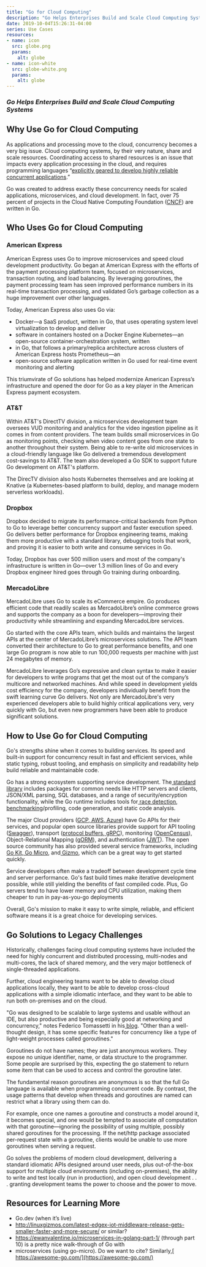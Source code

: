 ```yaml
---
title: "Go for Cloud Computing"
description: "Go Helps Enterprises Build and Scale Cloud Computing Systems"
date: 2019-10-04T15:26:31-04:00
series: Use Cases
resources:
- name: icon
  src: globe.png
  params:
    alt: globe
- name: icon-white
  src: globe-white.png
  params:
    alt: globe
---
```


### _Go Helps Enterprises Build and Scale Cloud Computing Systems_

## **Why Use Go for Cloud Computing**

As applications and processing move to the cloud, concurrency becomes a very big issue. Cloud computing systems, by
their very nature, share and scale resources. Coordinating access to shared resources is an issue that impacts every
application processing in the cloud, and requires programming languages “[explicitly geared to develop highly reliable
concurrent applications](https://tomassetti.me/best-programming-languages/).”

Go was created to address exactly these concurrency needs for scaled applications, microservices, and cloud development.
In fact, over 75 percent of projects in the Cloud Native Computing Foundation ([CNCF](https://www.cncf.io/projects/))
are written in Go.

## **Who Uses Go for Cloud Computing**

### **American Express**

American Express uses Go to improve microservices and speed cloud development productivity. Go began at American Express
with the efforts of the payment processing platform team, focused on microservices, transaction routing, and load
balancing. By leveraging goroutines, the payment processing team has seen improved performance numbers in its real-time
transaction processing, and validated Go’s garbage collection as a huge improvement over other languages.

Today, American Express also uses Go via:

*   Docker—a SaaS product, written in Go, that uses operating system level virtualization to develop and deliver
*   software in containers hosted on a Docker Engine Kubernetes—an open-source container-orchestration system, written
*   in Go, that follows a primary/replica architecture across clusters of American Express hosts Prometheus—an
*   open-source software application written in Go used for real-time event monitoring and alerting

This triumvirate of Go solutions has helped modernize American Express’s infrastructure and opened the door for Go as a
key player in the American Express payment ecosystem.

### **AT&T**

Within AT&T's DirectTV division, a microservices development team oversees VUD monitoring and analytics for the video
ingestion pipeline as it comes in from content providers. The team builds small microservices in Go as monitoring
points, checking when video content goes from one state to another throughout their system. Being able to re-write old
microservices in a cloud-friendly language like Go delivered a tremendous development cost-savings to AT&T.  The team
also developed a Go SDK to support future Go development on AT&T's platform.

The DirecTV division also hosts Kubernetes themselves and are looking at Knative (a Kubernetes-based platform to build,
deploy, and manage modern serverless workloads).

### **Dropbox**

Dropbox decided to migrate its performance-critical backends from Python to Go to leverage better concurrency support
and faster execution speed.  Go delivers better performance for Dropbox engineering teams, making them more productive
with a standard library, debugging tools that work, and proving it is easier to both write and consume services in Go.

Today, Dropbox has over 500 million users and most of the company's infrastructure is written in Go—over 1.3 million
lines of Go and every Dropbox engineer hired goes through Go training during onboarding.

### **MercadoLibre**

MercadoLibre uses Go to scale its eCommerce empire.  Go produces efficient code that readily scales as MercadoLibre’s
online commerce grows and supports the company as a boon for developers—improving their productivity while streamlining
and expanding MercadoLibre services.

Go started with the core APIs team, which builds and maintains the largest APIs at the center of MercadoLibre’s
microservices solutions. The API team converted their architecture to Go to great performance benefits, and one large Go
program is now able to run 100,000 requests per machine with just 24 megabytes of memory.

MercadoLibre leverages Go’s expressive and clean syntax to make it easier for developers to write programs that get the
most out of the company’s multicore and networked machines. And while speed in development yields cost efficiency for
the company, developers individually benefit from the swift learning curve Go delivers. Not only are MercadoLibre's very
experienced developers able to build highly critical applications very, very quickly with Go, but even new programmers
have been able to produce significant solutions.

## **How to Use Go for Cloud Computing**

Go's strengths shine when it comes to building services. Its speed and built-in support for concurrency result in fast
and efficient services, while static typing, robust tooling, and emphasis on simplicity and readability help build
reliable and maintainable code.

Go has a strong ecosystem supporting service development. The[ standard library](https://golang.org/pkg/) includes
packages for common needs like HTTP servers and clients, JSON/XML parsing, SQL databases, and a range of
security/encryption functionality, while the Go runtime includes tools for[ race
detection](https://golang.org/doc/articles/race_detector.html),[
benchmarking](https://golang.org/pkg/testing/#hdr-Benchmarks)/profiling, code generation, and static code analysis.

The major Cloud providers ([GCP](https://cloud.google.com/go/home),[ AWS](https://aws.amazon.com/sdk-for-go/),[
Azure](https://docs.microsoft.com/en-us/azure/go/)) have Go APIs for their services, and popular open source libraries
provide support for API tooling ([Swagger](https://github.com/go-swagger/go-swagger)), transport ([protocol
buffers](https://github.com/golang/protobuf),[ gRPC](https://grpc.io/docs/quickstart/go/)), monitoring
([OpenCensus](https://godoc.org/go.opencensus.io)), Object-Relational Mapping ([gORM](https://gorm.io/)), and
authentication ([JWT](https://github.com/dgrijalva/jwt-go)). The open source community has also provided several service
frameworks, including[ Go Kit](https://gokit.io/),[ Go Micro](https://micro.mu/docs/go-micro.html), and[
Gizmo](https://github.com/nytimes/gizmo), which can be a great way to get started quickly.

Service developers often make a tradeoff between development cycle time and server performance. Go's fast build times
make iterative development possible, while still yielding the benefits of fast compiled code. Plus, Go servers tend to
have lower memory and CPU utilization, making them cheaper to run in pay-as-you-go deployments

Overall, Go's mission to make it easy to write simple, reliable, and efficient software means it is a great choice for
developing services.

## **Go Solutions to Legacy Challenges**

Historically, challenges facing cloud computing systems have included the need for highly concurrent and distributed
processing, multi-nodes and multi-cores, the lack of shared memory, and the very major bottleneck of single-threaded
applications.

Further, cloud engineering teams want to be able to develop cloud applications locally, they want to be able to develop
cross-cloud applications with a simple idiomatic interface, and they want to be able to run both on-premises and on the
cloud.

"Go was designed to be scalable to large systems and usable without an IDE, but also productive and being especially
good at networking and concurrency," notes Federico Tomassetti in his[
blog](https://tomassetti.me/best-programming-languages/). "Other than a well-thought design, it has some specific
features for concurrency like a type of light-weight processes called goroutines."

Goroutines do not have names; they are just anonymous workers. They expose no unique identifier, name, or data structure
to the programmer. Some people are surprised by this, expecting the go statement to return some item that can be used to
access and control the goroutine later.

The fundamental reason goroutines are anonymous is so that the full Go language is available when programming concurrent
code. By contrast, the usage patterns that develop when threads and goroutines are named can restrict what a library
using them can do.

For example, once one names a goroutine and constructs a model around it, it becomes special, and one would be tempted
to associate _all_ computation with that goroutine—ignoring the possibility of using multiple, possibly shared
goroutines for the processing. If the net/http package associated per-request state with a goroutine, clients would be
unable to use more goroutines when serving a request.

Go solves the problems of modern cloud development, delivering a standard idiomatic APIs designed around user needs,
plus out-of-the-box support for multiple cloud environments (including on-premises), the ability to write and test
locally (run in production), and open cloud development . . . granting development teams the power to choose and the
power to move.

## **Resources for Learning More**

*   Go.dev (when it’s live)
*   http://linuxgizmos.com/latest-edgex-iot-middleware-release-gets-smaller-faster-and-more-secure/ or similar?
*   https://ewanvalentine.io/microservices-in-golang-part-1/ (through part 10) is a pretty nice walk-through of Go with
*   microservices (using go-micro). Do we want to cite? Similarly,[ https://awesome-go.com/](https://awesome-go.com/)
